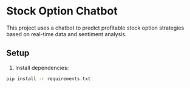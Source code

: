# Stock Option Chatbot

This project uses a chatbot to predict profitable stock option strategies based on real-time data and sentiment analysis.

## Setup

1. Install dependencies:
```sh
pip install -r requirements.txt
